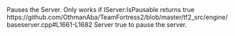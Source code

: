 <function name="SetPaused" parent="IServer" type="classfunc">
	<description>Pauses the Server. Only works if <page>IServer:IsPausable</page> returns true</description>
	<source>https://github.com/OthmanAba/TeamFortress2/blob/master/tf2_src/engine/baseserver.cpp#L1661-L1682</source>
	<realm>Server</realm>
	<args>
		<arg name="paused" type="bool">true to pause the server.</arg>
	</args>
</function>